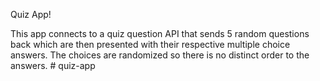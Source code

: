 Quiz App!

This app connects to a quiz question API that sends 5 random questions back which are then presented with their respective multiple choice answers. The choices are randomized so there is no distinct order to the answers. #   q u i z - a p p  
 